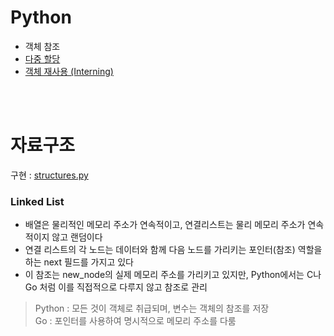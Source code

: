 # Python
- 객체 참조
- [다중 할당](github.com/wozlsla/algorithm/blob/5cfd6ef42b25da4ef0d89c013e091e68d925290f/sparta/week2/linked_list_palindrome.py#L44)
- [객체 재사용 (Interning)](github.com/wozlsla/algorithm/blob/main/python/interning.py)


</br>
</br>

# 자료구조
구현 : [structures.py](github.com/wozlsla/algorithm/blob/main/sparta/week2/structures.py)
  
### Linked List

- 배열은 물리적인 메모리 주소가 연속적이고, 연결리스트는 물리 메모리 주소가 연속적이지 않고 랜덤이다
- 연결 리스트의 각 노드는 데이터와 함께 다음 노드를 가리키는 포인터(참조) 역할을 하는 next 필드를 가지고 있다  
- 이 참조는 new_node의 실제 메모리 주소를 가리키고 있지만, Python에서는 C나 Go 처럼 이를 직접적으로 다루지 않고 참조로 관리
> Python : 모든 것이 객체로 취급되며, 변수는 객체의 참조를 저장  
> Go : 포인터를 사용하여 명시적으로 메모리 주소를 다룸